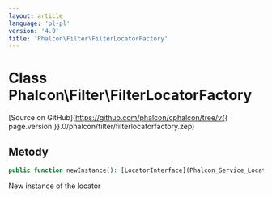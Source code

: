```yaml
---
layout: article
language: 'pl-pl'
version: '4.0'
title: 'Phalcon\Filter\FilterLocatorFactory'
---
```

# Class **Phalcon\Filter\FilterLocatorFactory**

[Source on GitHub](https://github.com/phalcon/cphalcon/tree/v{{ page.version }}.0/phalcon/filter/filterlocatorfactory.zep)

## Metody

```php
public function newInstance(): [LocatorInterface](Phalcon_Service_LocatorInterface);
```

New instance of the locator